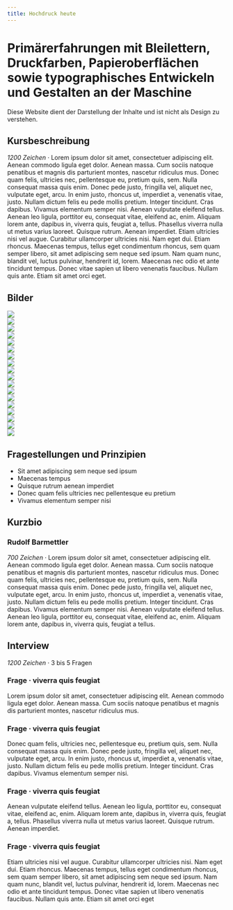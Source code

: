 ```yaml
---
title: Hochdruck heute
---
```



# Primärerfahrungen mit Bleilettern, Druckfarben, Papieroberflächen sowie typographisches Entwickeln und Gestalten an der Maschine


<div class="small">

Diese Website dient der Darstellung der Inhalte und ist nicht als Design zu verstehen.  

</div>



<!-- ### Rudolf Barmettler -->


<div class="course">

## Kursbeschreibung

*1200 Zeichen* · Lorem ipsum dolor sit amet, consectetuer adipiscing elit. Aenean commodo ligula eget dolor. Aenean massa. Cum sociis natoque penatibus et magnis dis parturient montes, nascetur ridiculus mus. Donec quam felis, ultricies nec, pellentesque eu, pretium quis, sem. Nulla consequat massa quis enim. Donec pede justo, fringilla vel, aliquet nec, vulputate eget, arcu. In enim justo, rhoncus ut, imperdiet a, venenatis vitae, justo. Nullam dictum felis eu pede mollis pretium. Integer tincidunt. Cras dapibus. Vivamus elementum semper nisi. Aenean vulputate eleifend tellus. Aenean leo ligula, porttitor eu, consequat vitae, eleifend ac, enim. Aliquam lorem ante, dapibus in, viverra quis, feugiat a, tellus. Phasellus viverra nulla ut metus varius laoreet. Quisque rutrum. Aenean imperdiet. Etiam ultricies nisi vel augue. Curabitur ullamcorper ultricies nisi. Nam eget dui. Etiam rhoncus. Maecenas tempus, tellus eget condimentum rhoncus, sem quam semper libero, sit amet adipiscing sem neque sed ipsum. Nam quam nunc, blandit vel, luctus pulvinar, hendrerit id, lorem. Maecenas nec odio et ante tincidunt tempus. Donec vitae sapien ut libero venenatis faucibus. Nullam quis ante. Etiam sit amet orci eget.


</div>





<div class="pictures">

## Bilder

  <div class="pictures__images">
    <div class="picture__img"><img src="https://generative-placeholders.glitch.me/image?width=300&height=200&style=cellular-automata&cells=3"></div>
    <div class="picture__img"><img src="https://generative-placeholders.glitch.me/image?width=300&height=200&style=cellular-automata&cells=5"></div>
    <div class="picture__img"><img src="https://generative-placeholders.glitch.me/image?width=300&height=200&style=cellular-automata&cells=15"></div>
    <div class="picture__img"><img src="https://generative-placeholders.glitch.me/image?width=300&height=200&style=cellular-automata&cells=12"></div>
    <div class="picture__img"><img src="https://generative-placeholders.glitch.me/image?width=300&height=200&style=cellular-automata&cells=25"></div>
    <div class="picture__img"><img src="https://generative-placeholders.glitch.me/image?width=300&height=200&style=cellular-automata&cells=21"></div>
    <div class="picture__img"><img src="https://generative-placeholders.glitch.me/image?width=300&height=200&style=cellular-automata&cells=11"></div>
    <div class="picture__img"><img src="https://generative-placeholders.glitch.me/image?width=300&height=200&style=cellular-automata&cells=8"></div>
    <div class="picture__img"><img src="https://generative-placeholders.glitch.me/image?width=300&height=200&style=cellular-automata&cells=13"></div>
    <div class="picture__img"><img src="https://generative-placeholders.glitch.me/image?width=300&height=200&style=cellular-automata&cells=24"></div>
    <div class="picture__img"><img src="https://generative-placeholders.glitch.me/image?width=300&height=200&style=cellular-automata&cells=14"></div>
    <div class="picture__img"><img src="https://generative-placeholders.glitch.me/image?width=300&height=200&style=cellular-automata&cells=10"></div>
    <div class="picture__img"><img src="https://generative-placeholders.glitch.me/image?width=300&height=200&style=cellular-automata&cells=19"></div>
    <div class="picture__img"><img src="https://generative-placeholders.glitch.me/image?width=300&height=200&style=cellular-automata&cells=10"></div>
    <div class="picture__img"><img src="https://generative-placeholders.glitch.me/image?width=300&height=200&style=cellular-automata&cells=7"></div>
    <div class="picture__img"><img src="https://generative-placeholders.glitch.me/image?width=300&height=200&style=cellular-automata&cells=18"></div>
    <div class="picture__img"><img src="https://generative-placeholders.glitch.me/image?width=300&height=200&style=cellular-automata&cells=22"></div>
    <div class="picture__img"><img src="https://generative-placeholders.glitch.me/image?width=300&height=200&style=cellular-automata&cells=23"></div>

  </div>
</div>



<div class="principles">

## Fragestellungen und Prinzipien

* Sit amet adipiscing sem neque sed ipsum
* Maecenas tempus
* Quisque rutrum aenean imperdiet
* Donec quam felis ultricies nec pellentesque eu pretium
* Vivamus elementum semper nisi

</div>


<div class="bio">


## Kurzbio
### Rudolf Barmettler
*700 Zeichen* · Lorem ipsum dolor sit amet, consectetuer adipiscing elit. Aenean commodo ligula eget dolor. Aenean massa. Cum sociis natoque penatibus et magnis dis parturient montes, nascetur ridiculus mus. Donec quam felis, ultricies nec, pellentesque eu, pretium quis, sem. Nulla consequat massa quis enim. Donec pede justo, fringilla vel, aliquet nec, vulputate eget, arcu. In enim justo, rhoncus ut, imperdiet a, venenatis vitae, justo. Nullam dictum felis eu pede mollis pretium. Integer tincidunt. Cras dapibus. Vivamus elementum semper nisi. Aenean vulputate eleifend tellus. Aenean leo ligula, porttitor eu, consequat vitae, eleifend ac, enim. Aliquam lorem ante, dapibus in, viverra quis, feugiat a tellus.

</div>



<div class="interview">

## Interview
*1200 Zeichen* · 3 bis 5 Fragen

### Frage · viverra quis feugiat
Lorem ipsum dolor sit amet, consectetuer adipiscing elit. Aenean commodo ligula eget dolor. Aenean massa. Cum sociis natoque penatibus et magnis dis parturient montes, nascetur ridiculus mus.

### Frage · viverra quis feugiat
Donec quam felis, ultricies nec, pellentesque eu, pretium quis, sem. Nulla consequat massa quis enim. Donec pede justo, fringilla vel, aliquet nec, vulputate eget, arcu. In enim justo, rhoncus ut, imperdiet a, venenatis vitae, justo. Nullam dictum felis eu pede mollis pretium. Integer tincidunt. Cras dapibus. Vivamus elementum semper nisi.

### Frage · viverra quis feugiat
Aenean vulputate eleifend tellus. Aenean leo ligula, porttitor eu, consequat vitae, eleifend ac, enim. Aliquam lorem ante, dapibus in, viverra quis, feugiat a, tellus. Phasellus viverra nulla ut metus varius laoreet. Quisque rutrum. Aenean imperdiet.


### Frage · viverra quis feugiat
Etiam ultricies nisi vel augue. Curabitur ullamcorper ultricies nisi. Nam eget dui. Etiam rhoncus. Maecenas tempus, tellus eget condimentum rhoncus, sem quam semper libero, sit amet adipiscing sem neque sed ipsum. Nam quam nunc, blandit vel, luctus pulvinar, hendrerit id, lorem. Maecenas nec odio et ante tincidunt tempus. Donec vitae sapien ut libero venenatis faucibus. Nullam quis ante. Etiam sit amet orci eget


</div>
